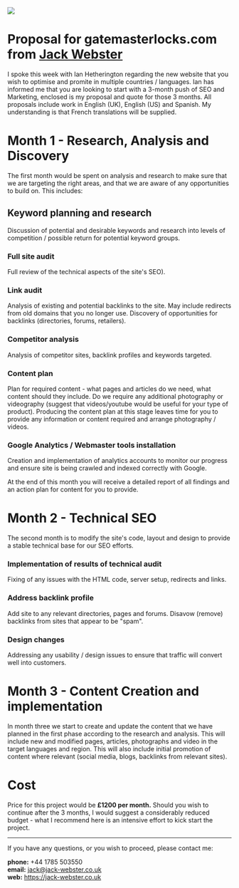 ![](https://jack-webster.co.uk/img/jw-logo-header.png) 
# Proposal for gatemasterlocks.com from [Jack Webster](https://jack-webster.co.uk)

I spoke this week with Ian Hetherington regarding the new website that you wish to optimise and promite in multiple countries / languages. Ian has informed me that you are looking to start with a 3-month push of SEO and Marketing, enclosed is my proposal and quote for those 3 months. All proposals include work in English (UK), English (US) and Spanish. My understanding is that French translations will be supplied.

# Month 1 - Research, Analysis and Discovery

The first month would be spent on analysis and research to make sure that we are targeting the right areas, and that we are aware of any opportunities to build on. This includes:

## Keyword planning and research
Discussion of potential and desirable keywords and research into levels of competition / possible return for potential keyword groups.
### Full site audit 
Full review of the technical aspects of the site's SEO).
### Link audit
Analysis of existing and potential backlinks to the site. May include redirects from old domains that you no longer use. Discovery of opportunities for backlinks (directories, forums, retailers).
### Competitor analysis
Analysis of competitor sites, backlink profiles and keywords targeted.
### Content plan
Plan for required content - what pages and articles do we need, what content should they include. Do we require any additional photography or videography (suggest that videos/youtube would be useful for your type of product). Producing the content plan at this stage leaves time for you to provide any information or content required and arrange photography / videos.
### Google Analytics / Webmaster tools installation
Creation and implementation of analytics accounts to monitor our progress and ensure site is being crawled and indexed correctly with Google.

At the end of this month you will receive a detailed report of all findings and an action plan for content for you to provide.

# Month 2 - Technical SEO
The second month is to modify the site's code, layout and design to provide a stable technical base for our SEO efforts.
### Implementation of results of technical audit
Fixing of any issues with the HTML code, server setup, redirects and links.
### Address backlink profile
Add site to any relevant directories, pages and forums. Disavow (remove) backlinks from sites that appear to be "spam".
### Design changes
Addressing any usability / design issues to ensure that traffic will convert well into customers.

# Month 3 - Content Creation and implementation

In month three we start to create and update the content that we have planned in the first phase according to the research and analysis. This will include new and modified pages, articles, photographs and video in the target languages and region. This will also include initial promotion of content where relevant (social media, blogs, backlinks from relevant sites).

# Cost
Price for this project would be **£1200 per month.** Should you wish to continue after the 3 months, I would suggest a considerably reduced budget - what I recommend here is an intensive effort to kick start the project.  
  
  
---

If you have any questions, or you wish to proceed, please contact me:

**phone:** +44 1785 503550  
**email:** jack@jack-webster.co.uk  
**web:** https://jack-webster.co.uk
